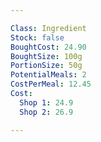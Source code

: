 ```yaml
---

Class: Ingredient
Stock: false
BoughtCost: 24.90
BoughtSize: 100g
PortionSize: 50g
PotentialMeals: 2
CostPerMeal: 12.45
Cost:
  Shop 1: 24.9
  Shop 2: 26.9

---
```

